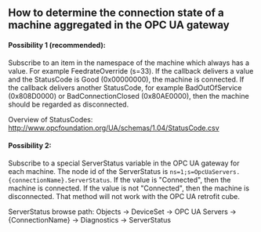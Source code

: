 ## How to determine the connection state of a machine aggregated in the OPC UA gateway

#### Possibility 1 (recommended):
Subscribe to an item in the namespace of the machine which always has a value. For example FeedrateOverride (s=33). If the callback delivers a value and the StatusCode is Good (0x00000000), the machine is connected. If the callback delivers another StatusCode, for example BadOutOfService (0x808D0000) or BadConnectionClosed (0x80AE0000), then the machine should be regarded as disconnected.

Overview of StatusCodes:
http://www.opcfoundation.org/UA/schemas/1.04/StatusCode.csv
#### Possibility 2:
Subscribe to a special ServerStatus variable in the OPC UA gateway for each machine. The node id of the ServerStatus is ```ns=1;s=OpcUaServers.{connectionName}.ServerStatus```. If the value is "Connected", then the machine is connected. If the value is not "Connected", then the machine is disconnected. That method will not work with the OPC UA retrofit cube.

ServerStatus browse path:
Objects -> DeviceSet -> OPC UA Servers -> {ConnectionName} -> Diagnostics -> ServerStatus